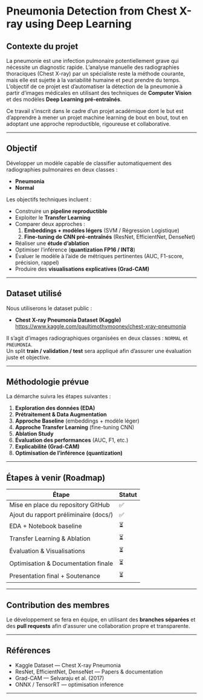 # Pneumonia Detection from Chest X-ray using Deep Learning

##  Contexte du projet
La pneumonie est une infection pulmonaire potentiellement grave qui nécessite un diagnostic rapide. L’analyse manuelle des radiographies thoraciques (Chest X-ray) par un spécialiste reste la méthode courante, mais elle est sujette à la variabilité humaine et peut prendre du temps.  
L’objectif de ce projet est d’automatiser la détection de la pneumonie à partir d’images médicales en utilisant des techniques de **Computer Vision** et des modèles **Deep Learning pré-entraînés**.

Ce travail s’inscrit dans le cadre d’un projet académique dont le but est d’apprendre à mener un projet machine learning de bout en bout, tout en adoptant une approche reproductible, rigoureuse et collaborative.

---

##  Objectif
Développer un modèle capable de classifier automatiquement des radiographies pulmonaires en deux classes :

- **Pneumonia**
- **Normal**

Les objectifs techniques incluent :

- Construire un **pipeline reproductible**
- Exploiter le **Transfer Learning**
- Comparer deux approches :
  1. **Embeddings + modèles légers** (SVM / Régression Logistique)
  2. **Fine-tuning de CNN pré-entraînés** (ResNet, EfficientNet, DenseNet)
- Réaliser une **étude d’ablation**
- Optimiser l’inférence (**quantization FP16 / INT8**)
- Évaluer le modèle à l’aide de métriques pertinentes (AUC, F1-score, précision, rappel)
- Produire des **visualisations explicatives (Grad-CAM)**

---

##  Dataset utilisé
Nous utiliserons le dataset public :

- **Chest X-ray Pneumonia Dataset (Kaggle)**
  https://www.kaggle.com/paultimothymooney/chest-xray-pneumonia

Il s’agit d’images radiographiques organisées en deux classes : `NORMAL` et `PNEUMONIA`.  
Un split **train / validation / test** sera appliqué afin d’assurer une évaluation juste et objective.

---

##  Méthodologie prévue

La démarche suivra les étapes suivantes :

1. **Exploration des données (EDA)**  
2. **Prétraitement & Data Augmentation**
3. **Approche Baseline** (embeddings + modèle léger)
4. **Approche Transfer Learning** (fine-tuning CNN)
5. **Ablation Study**
6. **Évaluation des performances** (AUC, F1, etc.)
7. **Explicabilité (Grad-CAM)**
8. **Optimisation de l’inférence (quantization)**

---

##  Étapes à venir (Roadmap)

| Étape | Statut |
|---------|---------|
| Mise en place du repository GitHub | ✅ |
| Ajout du rapport préliminaire (docs/) | ✅ |
| EDA + Notebook baseline | ⏳ |
| Transfer Learning & Ablation | ⏳ |
| Évaluation & Visualisations | ⏳ |
| Optimisation & Documentation finale | ⏳ |
| Presentation final + Soutenance | ⏳ |

---

##  Contribution des membres
Le développement se fera en équipe, en utilisant des **branches séparées** et des **pull requests** afin d'assurer une collaboration propre et transparente.

---

##  Références
- Kaggle Dataset — Chest X-ray Pneumonia
- ResNet, EfficientNet, DenseNet — Papers & documentation
- Grad-CAM — Selvaraju et al. (2017)
- ONNX / TensorRT — optimisation inference

---



